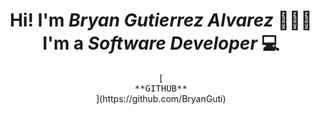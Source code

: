 <h1 align="center"> Hi! I'm <em>Bryan Gutierrez Alvarez</em> 🙋🏻‍♂️<br/>
I'm a <em>Software Developer</em> 💻
</h1>

<div align="center">[<kbd> <br/> **GITHUB** <br/> </kbd>](https://github.com/BryanGuti)<div>
